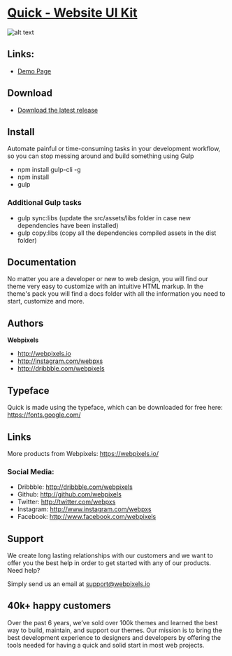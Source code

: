 # [Quick - Website UI Kit](http://themes.getbootstrap.com/preview/?theme_id=28779)

![alt text](https://webpixels.s3.eu-central-1.amazonaws.com/public/themes/quick-website-ui-kit.png "Quick - Website UI Kit")

## Links:

+ [Demo Page](http://themes.getbootstrap.com/preview/?theme_id=28779)

## Download


- [Download the latest release](https://themes.getbootstrap.com)



## Install

Automate painful or time-consuming tasks in your development workflow, so you can stop messing around and build something using Gulp

- npm install gulp-cli -g
- npm install
- gulp

### Additional Gulp tasks

- gulp sync:libs (update the src/assets/libs folder in case new dependencies have been installed)
- gulp copy:libs (copy all the dependencies compiled assets in the dist folder)

## Documentation

No matter you are a developer or new to web design, you will find our theme very easy to customize with an intuitive HTML markup. In the theme's pack you will find a docs folder with all the information you need to start, customize and more.

## Authors

**Webpixels**

+ <http://webpixels.io>
+ <http://instagram.com/webpxs>
+ <http://dribbble.com/webpixels>

## Typeface

Quick is made using the  typeface, which can be downloaded for free here: https://fonts.google.com/

## Links

More products from Webpixels: <https://webpixels.io/>

### Social Media:

- Dribbble: <http://dribbble.com/webpixels>
- Github: <http://github.com/webpixels>
- Twitter: <http://twitter.com/webpxs>
- Instagram: <http://www.instagram.com/webpxs>
- Facebook: <http://www.facebook.com/webpixels>

## Support

We create long lasting relationships with our customers and we want to offer you the best help in order to get started with any of our products.
Need help?

Simply send us an email at support@webpixels.io

## 40k+ happy customers

Over the past 6 years, we’ve sold over 100k themes and learned the best way to build, maintain, and support our themes. Our mission is to bring the best development experience to designers and developers by offering the tools needed for having a quick and solid start in most web projects.